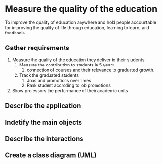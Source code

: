 # Measure the quality of the education

To improve the quality of education anywhere and hold people accountable for improving
the quality of life through education, learning to learn, and feedback.

## Gather requirements

1. Measure the quality of the education they deliver to their students 
    1. Measure the contribution to students in 5 years.
        1. connection of courses and their relevance to graduated growth.
    1. Track the graduated students
        1. Jobs and promotions over times
        1. Rank student accroding to job promotions
1. Show professors the performance of their academic units 

## Describe the application

## Indetify the main objects

## Describe the interactions

## Create a class diagram (UML)